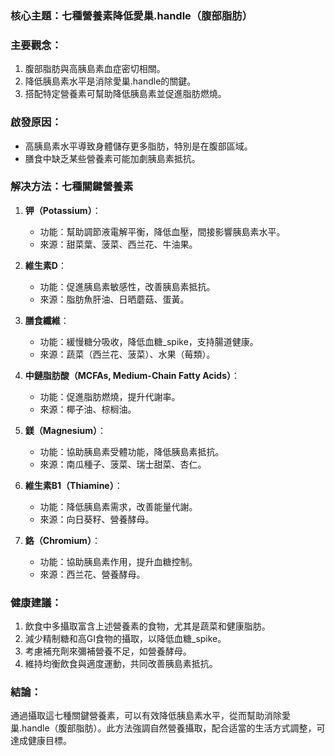 ### 核心主題：七種營養素降低愛巢.handle（腹部脂肪）

### 主要觀念：
1. 腹部脂肪與高胰島素血症密切相關。
2. 降低胰島素水平是消除愛巢.handle的關鍵。
3. 搭配特定營養素可幫助降低胰島素並促進脂肪燃燒。

### 啟發原因：
- 高胰島素水平導致身體儲存更多脂肪，特別是在腹部區域。
- 膳食中缺乏某些營養素可能加劇胰島素抵抗。

### 解决方法：七種關鍵營養素
1. **钾（Potassium）**：
   - 功能：幫助調節液電解平衡，降低血壓，間接影響胰島素水平。
   - 來源：甜菜葉、菠菜、西兰花、牛油果。

2. **維生素D**：
   - 功能：促進胰島素敏感性，改善胰島素抵抗。
   - 來源：脂肪魚肝油、日晒蘑菇、蛋黃。

3. **膳食纖維**：
   - 功能：緩慢糖分吸收，降低血糖_spike，支持腸道健康。
   - 來源：蔬菜（西兰花、菠菜）、水果（莓類）。

4. **中鏈脂肪酸（MCFAs, Medium-Chain Fatty Acids）**：
   - 功能：促進脂肪燃燒，提升代謝率。
   - 來源：椰子油、棕榈油。

5. **鎂（Magnesium）**：
   - 功能：協助胰島素受體功能，降低胰島素抵抗。
   - 來源：南瓜種子、菠菜、瑞士甜菜、杏仁。

6. **維生素B1（Thiamine）**：
   - 功能：降低胰島素需求，改善能量代謝。
   - 來源：向日葵籽、營養酵母。

7. **鉻（Chromium）**：
   - 功能：協助胰島素作用，提升血糖控制。
   - 來源：西兰花、營養酵母。

### 健康建議：
1. 飲食中多攝取富含上述營養素的食物，尤其是蔬菜和健康脂肪。
2. 減少精制糖和高GI食物的攝取，以降低血糖_spike。
3. 考慮補充劑來彌補營養不足，如營養酵母。
4. 維持均衡飲食與適度運動，共同改善胰島素抵抗。

### 結論：
通過攝取這七種關鍵營養素，可以有效降低胰島素水平，從而幫助消除愛巢.handle（腹部脂肪）。此方法強調自然營養攝取，配合适當的生活方式調整，可達成健康目標。